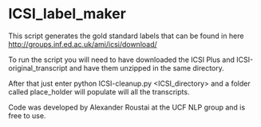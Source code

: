 # ICSI_label_maker
This script generates the gold standard labels that can be found in here http://groups.inf.ed.ac.uk/ami/icsi/download/

To run the script you will need to have downloaded the ICSI Plus and ICSI-original_transcript and have them unzipped in the same directory.

After that just enter python ICSI-cleanup.py <ICSI_directory> and a folder called place_holder will populate will all the transcripts.

Code was developed by Alexander Roustai at the UCF NLP group and is free to use.
